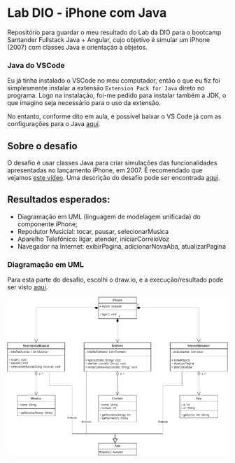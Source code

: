 # Lab DIO - iPhone com Java
Repositório para guardar o meu resultado do Lab da DIO para o bootcamp Santander Fullstack Java + Angular, cujo objetivo é simular um iPhone (2007) com classes Java e orientação a objetos.

### Java do VSCode
Eu já tinha instalado o VSCode no meu computador, então o que eu fiz foi simplesmente instalar a extensão ```Extension Pack for Java``` direto no programa. Logo na instalação, foi-me pedido para instalar também a JDK, o que imagino seja necessário para o uso da extensão.

No entanto, conforme dito em aula, é possível baixar o VS Code já com as configurações para o Java [aqui](https://code.visualstudio.com/docs/languages/java).

## Sobre o desafio
O desafio é usar classes Java para criar simulações das funcionalidades apresentadas no lançamento iPhone, em 2007. É recomendado que vejamos [este vídeo](https://youtu.be/9ou608QQRq8?si=3IOee4rlS-VAdvFn&t=900). Uma descrição do desafio pode ser encontrada [aqui](https://youtu.be/9ou608QQRq8?si=3IOee4rlS-VAdvFn&t=900).

## Resultados esperados:
* Diagramação em UML (linguagem de modelagem unificada) do componente iPhone;
* Repodutor Musicial: tocar, pausar, selecionarMusica
* Aparelho Telefônico: ligar, atender, iniciarCorreioVoz
* Navegador na Internet: exibirPagina, adicionarNovaAba, atualizarPagina

### Diagramação em UML
Para esta parte do desafio, escolhi o draw.io, e a execução/resultado pode ser visto [aqui](https://drive.google.com/file/d/1X_Ign_NFENfF-UvFzY4-bnUo7m4YYKTh/view?usp=sharing).

![diagrama UML](./public/dio-iphone-java-uml.drawio.png)